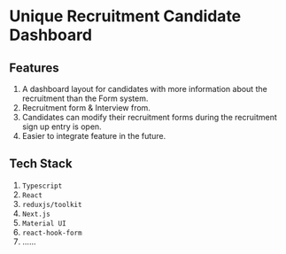 # Unique Recruitment Candidate Dashboard

## Features

1. A dashboard layout for candidates with more information about the recruitment than the Form system.
2. Recruitment form & Interview from.
3. Candidates can modify their recruitment forms during the recruitment sign up entry is open.
4. Easier to integrate feature in the future.

## Tech Stack

1. `Typescript`
2. `React`
3. `reduxjs/toolkit`
4. `Next.js`
5. `Material UI`
6. `react-hook-form`
7. ......